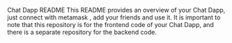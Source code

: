 Chat Dapp README
This README provides an overview of your Chat Dapp, just connect with metamask , add your friends and use it. It is important to note that this repository is for the frontend code of your Chat Dapp, and there is a separate repository for the backend code.
